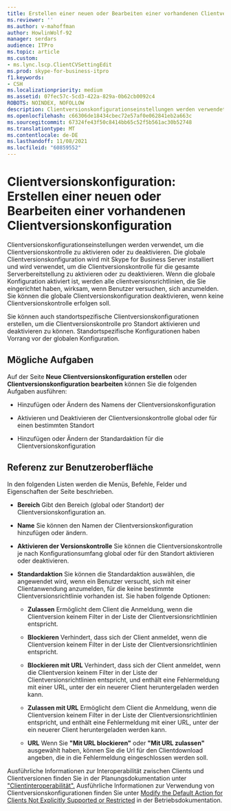 ```yaml
---
title: Erstellen einer neuen oder Bearbeiten einer vorhandenen Clientversionskonfiguration
ms.reviewer: ''
ms.author: v-mahoffman
author: HowlinWolf-92
manager: serdars
audience: ITPro
ms.topic: article
ms.custom:
- ms.lync.lscp.ClientCVSettingEdit
ms.prod: skype-for-business-itpro
f1.keywords:
- CSH
ms.localizationpriority: medium
ms.assetid: 07fec57c-5cd3-422a-829a-0b62cb0092c4
ROBOTS: NOINDEX, NOFOLLOW
description: Clientversionskonfigurationseinstellungen werden verwendet, um die Clientversionskontrolle zu aktivieren oder zu deaktivieren. Die globale Clientversionskonfiguration wird mit Skype for Business Server installiert und wird verwendet, um die Clientversionskontrolle für die gesamte Serverbereitstellung zu aktivieren oder zu deaktivieren. Wenn die globale Konfiguration aktiviert ist, werden alle clientversionsrichtlinien, die Sie eingerichtet haben, wirksam, wenn Benutzer versuchen, sich anzumelden. Sie können die globale Clientversionskonfiguration deaktivieren, wenn keine Clientversionskontrolle erfolgen soll.
ms.openlocfilehash: c66306de18434cbec72e57af0e062841eb2a663c
ms.sourcegitcommit: 67324fe43f50c8414bb65c52f5b561ac30b52748
ms.translationtype: MT
ms.contentlocale: de-DE
ms.lasthandoff: 11/08/2021
ms.locfileid: "60859552"
---
```

# <a name="client-version-configuration-create-new-or-edit-existing"></a>Clientversionskonfiguration: Erstellen einer neuen oder Bearbeiten einer vorhandenen Clientversionskonfiguration

Clientversionskonfigurationseinstellungen werden verwendet, um die Clientversionskontrolle zu aktivieren oder zu deaktivieren. Die globale Clientversionskonfiguration wird mit Skype for Business Server installiert und wird verwendet, um die Clientversionskontrolle für die gesamte Serverbereitstellung zu aktivieren oder zu deaktivieren. Wenn die globale Konfiguration aktiviert ist, werden alle clientversionsrichtlinien, die Sie eingerichtet haben, wirksam, wenn Benutzer versuchen, sich anzumelden. Sie können die globale Clientversionskonfiguration deaktivieren, wenn keine Clientversionskontrolle erfolgen soll.

Sie können auch standortspezifische Clientversionskonfigurationen erstellen, um die Clientversionskontrolle pro Standort aktivieren und deaktivieren zu können. Standortspezifische Konfigurationen haben Vorrang vor der globalen Konfiguration.

## <a name="tasks-you-can-perform"></a>Mögliche Aufgaben

Auf der Seite **Neue Clientversionskonfiguration erstellen** oder **Clientversionskonfiguration bearbeiten** können Sie die folgenden Aufgaben ausführen:

- Hinzufügen oder Ändern des Namens der Clientversionskonfiguration

- Aktivieren und Deaktivieren der Clientversionskontrolle global oder für einen bestimmten Standort

- Hinzufügen oder Ändern der Standardaktion für die Clientversionskonfiguration

## <a name="ui-reference"></a>Referenz zur Benutzeroberfläche

In den folgenden Listen werden die Menüs, Befehle, Felder und Eigenschaften der Seite beschrieben.

- **Bereich** Gibt den Bereich (global oder Standort) der Clientversionskonfiguration an.

- **Name** Sie können den Namen der Clientversionskonfiguration hinzufügen oder ändern.

- **Aktivieren der Versionskontrolle** Sie können die Clientversionskontrolle je nach Konfigurationsumfang global oder für den Standort aktivieren oder deaktivieren.

- **Standardaktion** Sie können die Standardaktion auswählen, die angewendet wird, wenn ein Benutzer versucht, sich mit einer Clientanwendung anzumelden, für die keine bestimmte Clientversionsrichtlinie vorhanden ist. Sie haben folgende Optionen:

  - **Zulassen** Ermöglicht dem Client die Anmeldung, wenn die Clientversion keinem Filter in der Liste der Clientversionsrichtlinien entspricht.

  - **Blockieren** Verhindert, dass sich der Client anmeldet, wenn die Clientversion keinem Filter in der Liste der Clientversionsrichtlinien entspricht.

  - **Blockieren mit URL** Verhindert, dass sich der Client anmeldet, wenn die Clientversion keinem Filter in der Liste der Clientversionsrichtlinien entspricht, und enthält eine Fehlermeldung mit einer URL, unter der ein neuerer Client heruntergeladen werden kann.

  - **Zulassen mit URL** Ermöglicht dem Client die Anmeldung, wenn die Clientversion keinem Filter in der Liste der Clientversionsrichtlinien entspricht, und enthält eine Fehlermeldung mit einer URL, unter der ein neuerer Client heruntergeladen werden kann.

  - **URL** Wenn Sie **"Mit URL blockieren"** oder **"Mit URL zulassen"** ausgewählt haben, können Sie die Url für den Clientdownload angeben, die in die Fehlermeldung eingeschlossen werden soll.

Ausführliche Informationen zur Interoperabilität zwischen Clients und Clientversionen finden Sie in der Planungsdokumentation unter ["Clientinteroperabilität".](/previous-versions/office/lync-server-2013/lync-server-2013-client-interoperability-in-lync-2013) Ausführliche Informationen zur Verwendung von Clientversionskonfigurationen finden Sie unter [Modify the Default Action for Clients Not Explicitly Supported or Restricted](/previous-versions/office/lync-server-2013/lync-server-2013-modify-the-default-action-for-clients-not-explicitly-supported-or-restricted) in der Betriebsdokumentation.